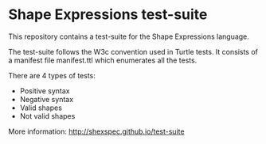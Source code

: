 # Shape Expressions test-suite

This repository contains a test-suite for the 
Shape Expressions language.

The test-suite follows the W3c convention used
 in Turtle tests. 
It consists of a manifest file manifest.ttl which
enumerates all the tests. 

There are 4 types of tests:

* Positive syntax
* Negative syntax
* Valid shapes
* Not valid shapes
 
More information: http://shexspec.github.io/test-suite

 
